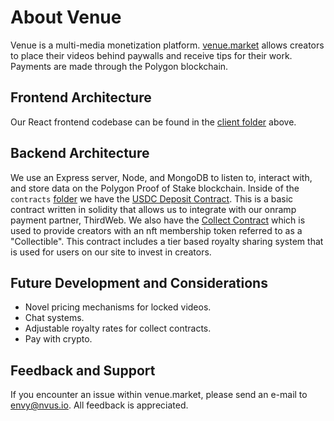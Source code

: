 # About Venue

Venue is a multi-media monetization platform. [venue.market](https://venue.market) allows creators to place their videos behind paywalls and receive tips for their work. Payments are made through the Polygon blockchain.

## Frontend Architecture 

Our React frontend codebase can be found in the [client folder](/client) above. 

## Backend Architecture

We use an Express server, Node, and MongoDB to listen to, interact with, and store data on the Polygon Proof of Stake blockchain. Inside of the `contracts` [folder](/contracts) we have the [USDC Deposit Contract](/contracts/USDCDeposit.sol). This is a basic contract written in solidity that allows us to integrate with our onramp payment partner, ThirdWeb. We also have the [Collect Contract](/contracts/Collect.sol) which is used to provide creators with an nft membership token referred to as a "Collectible". This contract includes a tier based royalty sharing system that is used for users on our site to invest in creators.  

## Future Development and Considerations

- Novel pricing mechanisms for locked videos. 
- Chat systems.
- Adjustable royalty rates for collect contracts.
- Pay with crypto.

## Feedback and Support

If you encounter an issue within venue.market, please send an e-mail to envy@nvus.io. All feedback is appreciated.
